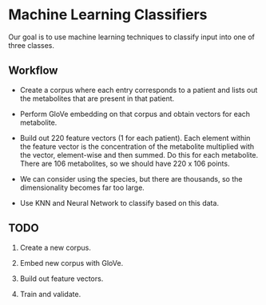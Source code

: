 # Machine Learning Classifiers

Our goal is to use machine learning techniques to classify input into one of three classes.

## Workflow

- Create a corpus where each entry corresponds to a patient and lists out the metabolites that are present in that patient.

- Perform GloVe embedding on that corpus and obtain vectors for each metabolite.

- Build out 220 feature vectors (1 for each patient). Each element within the feature vector is the concentration of the metabolite multiplied
with the vector, element-wise and then summed. Do this for each metabolite. There are 106 metabolites, so we should have 220 x 106 points.

- We can consider using the species, but there are thousands, so the dimensionality becomes far too large.

- Use KNN and Neural Network to classify based on this data.

## TODO

1. Create a new corpus.

2. Embed new corpus with GloVe.

3. Build out feature vectors.

4. Train and validate.